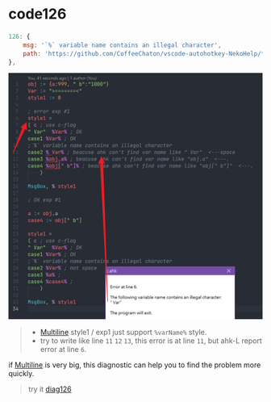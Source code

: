 # code126

```js
126: {
    msg: '`%` variable name contains an illegal character',
    path: 'https://github.com/CoffeeChaton/vscode-autohotkey-NekoHelp/tree/main/note#diag126',
},
```

![diag126](./img/diag126.png)

> - [Multiline](https://www.autohotkey.com/docs/v1/Scripts.htm#continuation-section) style1 / exp1 just support `%varName%` style.
> - try to write like line `11` `12` `13`, this error is at line `11`, but ahk-L report error at line `6`.

if [Multiline](https://www.autohotkey.com/docs/v1/Scripts.htm#continuation-section) is very big, this diagnostic can help you to find the problem more quickly.

> try it [diag126](./ahk/diag126.ahk)
